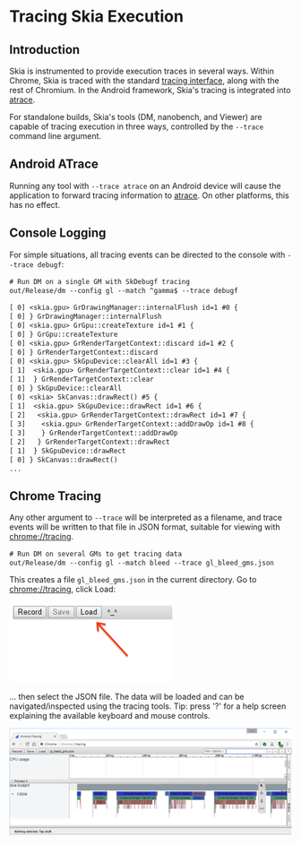 Tracing Skia Execution
======================

Introduction
------------

Skia is instrumented to provide execution traces in several ways. Within Chrome, Skia is traced
with the standard [tracing interface](chrome://tracing), along with the rest of Chromium. In
the Android framework, Skia's tracing is integrated into
[atrace](https://source.android.com/devices/tech/debug/ftrace).

For standalone builds, Skia's tools (DM, nanobench, and Viewer) are capable of tracing execution
in three ways, controlled by the `--trace` command line argument.

Android ATrace
--------------

Running any tool with `--trace atrace` on an Android device will cause the application to forward
tracing information to [atrace](https://source.android.com/devices/tech/debug/ftrace). On other
platforms, this has no effect.

Console Logging
---------------

For simple situations, all tracing events can be directed to the console with `--trace debugf`:

<!--?prettify lang=sh?-->

    # Run DM on a single GM with SkDebugf tracing
    out/Release/dm --config gl --match ^gamma$ --trace debugf

~~~
[ 0] <skia.gpu> GrDrawingManager::internalFlush id=1 #0 {
[ 0] } GrDrawingManager::internalFlush
[ 0] <skia.gpu> GrGpu::createTexture id=1 #1 {
[ 0] } GrGpu::createTexture
[ 0] <skia.gpu> GrRenderTargetContext::discard id=1 #2 {
[ 0] } GrRenderTargetContext::discard
[ 0] <skia.gpu> SkGpuDevice::clearAll id=1 #3 {
[ 1]  <skia.gpu> GrRenderTargetContext::clear id=1 #4 {
[ 1]  } GrRenderTargetContext::clear
[ 0] } SkGpuDevice::clearAll
[ 0] <skia> SkCanvas::drawRect() #5 {
[ 1]  <skia.gpu> SkGpuDevice::drawRect id=1 #6 {
[ 2]   <skia.gpu> GrRenderTargetContext::drawRect id=1 #7 {
[ 3]    <skia.gpu> GrRenderTargetContext::addDrawOp id=1 #8 {
[ 3]    } GrRenderTargetContext::addDrawOp
[ 2]   } GrRenderTargetContext::drawRect
[ 1]  } SkGpuDevice::drawRect
[ 0] } SkCanvas::drawRect()
...
~~~

Chrome Tracing
--------------

Any other argument to `--trace` will be interpreted as a filename, and trace events will be written
to that file in JSON format, suitable for viewing with [chrome://tracing](chrome://tracing).

<!--?prettify lang=sh?-->

    # Run DM on several GMs to get tracing data
    out/Release/dm --config gl --match bleed --trace gl_bleed_gms.json

This creates a file `gl_bleed_gms.json` in the current directory. Go to
[chrome://tracing](chrome://tracing), click Load:

![Load Button](tracing_load.png)

... then select the JSON file. The data will be loaded and can be navigated/inspected using the
tracing tools. Tip: press '?' for a help screen explaining the available keyboard and mouse
controls.

![Tracing interface](tracing.png)
